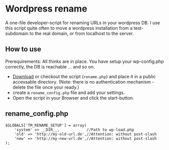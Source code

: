 # Wordpress rename
A one-file developer-script for renaming URLs in your wordpress DB. I use this script quite often to move a wordpress installation from a test-subdomain to the real domain, or from localhost to the server.

## How to use
Prerequirements: All thinks are in place. You have setup your wp-config.php correctly, the DB is reachable ... and so on.

* [Download](https://raw.githubusercontent.com/vollyimnetz/wordpress_rename/master/rename.php) or checkout the script (`rename.php`) and place it in a public accessable directory. (Note: there is no authentication mechanism - delete the file once your ready.)
* create a `rename_config.php` file and add your settings.
* Open the script in your Browser and click the start-button.

## rename_config.php

	$GLOBALS['TM_RENAME_SETUP'] = array(
		'system' => __DIR__,            //Path to wp-load.php
		'old' => 'http://my-old-url.de',//Attention: without post-slash
		'new' => 'http://my-new-url.de',//Attention: without post-slash
	);
